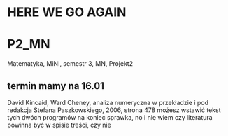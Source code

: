 # HERE WE GO AGAIN
# P2_MN
Matematyka, MiNI, semestr 3, MN, Projekt2
## termin mamy na 16.01
David Kincaid, Ward Cheney, analiza numeryczna w  przekładzie i pod redakcja Stefana Paszkowskiego, 2006, strona 478
możesz wstawić tekst tych dwóch programów na koniec sprawka, no i nie wiem czy literatura powinna być w spisie treści, czy nie
